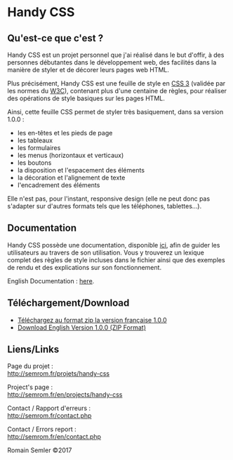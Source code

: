 # Handy CSS

## Qu'est-ce que c'est ?
Handy CSS est un projet personnel que j'ai réalisé dans le but d'offir, à des personnes débutantes dans le développement web, des facilités dans la manière de styler et de décorer leurs pages web HTML.

Plus précisément, Handy CSS est une feuille de style en [CSS 3](https://fr.wikipedia.org/wiki/Feuilles_de_style_en_cascade#CSS3) (validée par les normes du [W3C](https://www.w3.org/)), contenant plus d'une centaine de règles, pour réaliser des opérations de style basiques sur les pages HTML.

Ainsi, cette feuille CSS permet de styler très basiquement, dans sa version 1.0.0 :
* les en-têtes et les pieds de page
* les tableaux
* les formulaires
* les menus (horizontaux et verticaux)
* les boutons
* la disposition et l'espacement des éléments
* la décoration et l'alignement de texte
* l'encadrement des éléments  

Elle n'est pas, pour l'instant, responsive design (elle ne peut donc pas s'adapter sur d'autres formats tels que les téléphones, tablettes...).

## Documentation
Handy CSS possède une documentation, disponible [ici](http://semrom.fr/projets/handy-css/documentation.php), afin de guider les utilisateurs au travers de son utilisation. Vous y  trouverez un lexique complet des règles de style incluses dans le fichier ainsi que des exemples de rendu et des explications sur son fonctionnement.   

English Documentation : [here](http://semrom.fr/en/projects/handy-css/documentation.php).

## Téléchargement/Download

* [Téléchargez au format zip la version française 1.0.0](http://semrom.fr/download/projets/Handy-CSS/Handy-CSS_1.0.0_FR.zip)
* [Download English Version 1.0.0 (ZIP Format)](http://semrom.fr/download/projets/Handy-CSS/Handy-CSS_1.0.0_EN.zip)

## Liens/Links

Page du projet :   
http://semrom.fr/projets/handy-css   

Project's page :   
http://semrom.fr/en/projects/handy-css

Contact / Rapport d'erreurs :  
http://semrom.fr/contact.php  

Contact / Errors report :   
http://semrom.fr/en/contact.php

Romain Semler ©2017








